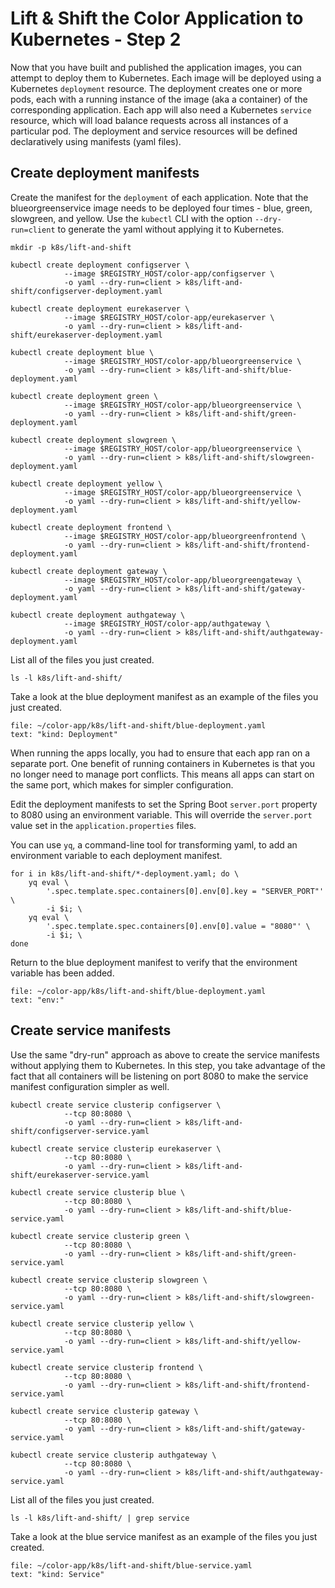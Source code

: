 # Lift & Shift the Color Application to Kubernetes - Step 2

Now that you have built and published the application images, you can attempt to deploy them to Kubernetes.
Each image will be deployed using a Kubernetes `deployment` resource. The deployment creates one or more pods, each with a running instance of the image (aka a container) of the corresponding application.
Each app will also need a Kubernetes `service` resource, which will load balance requests across all instances of a particular pod.
The deployment and service resources will be defined declaratively using manifests (yaml files).

## Create deployment manifests

Create the manifest for the `deployment` of each application.
Note that the blueorgreenservice image needs to be deployed four times - blue, green, slowgreen, and yellow.
Use the `kubectl` CLI with the option `--dry-run=client` to generate the yaml without applying it to Kubernetes. 
```execute-1
mkdir -p k8s/lift-and-shift

kubectl create deployment configserver \
            --image $REGISTRY_HOST/color-app/configserver \
            -o yaml --dry-run=client > k8s/lift-and-shift/configserver-deployment.yaml

kubectl create deployment eurekaserver \
            --image $REGISTRY_HOST/color-app/eurekaserver \
            -o yaml --dry-run=client > k8s/lift-and-shift/eurekaserver-deployment.yaml

kubectl create deployment blue \
            --image $REGISTRY_HOST/color-app/blueorgreenservice \
            -o yaml --dry-run=client > k8s/lift-and-shift/blue-deployment.yaml

kubectl create deployment green \
            --image $REGISTRY_HOST/color-app/blueorgreenservice \
            -o yaml --dry-run=client > k8s/lift-and-shift/green-deployment.yaml

kubectl create deployment slowgreen \
            --image $REGISTRY_HOST/color-app/blueorgreenservice \
            -o yaml --dry-run=client > k8s/lift-and-shift/slowgreen-deployment.yaml

kubectl create deployment yellow \
            --image $REGISTRY_HOST/color-app/blueorgreenservice \
            -o yaml --dry-run=client > k8s/lift-and-shift/yellow-deployment.yaml

kubectl create deployment frontend \
            --image $REGISTRY_HOST/color-app/blueorgreenfrontend \
            -o yaml --dry-run=client > k8s/lift-and-shift/frontend-deployment.yaml

kubectl create deployment gateway \
            --image $REGISTRY_HOST/color-app/blueorgreengateway \
            -o yaml --dry-run=client > k8s/lift-and-shift/gateway-deployment.yaml

kubectl create deployment authgateway \
            --image $REGISTRY_HOST/color-app/authgateway \
            -o yaml --dry-run=client > k8s/lift-and-shift/authgateway-deployment.yaml
```

List all of the files you just created.
```execute-1
ls -l k8s/lift-and-shift/
```

Take a look at the blue deployment manifest as an example of the files you just created.
```editor:select-matching-text
file: ~/color-app/k8s/lift-and-shift/blue-deployment.yaml
text: "kind: Deployment" 
```

When running the apps locally, you had to ensure that each app ran on a separate port.
One benefit of running containers in Kubernetes is that you no longer need to manage port conflicts. 
This means all apps can start on the same port, which makes for simpler configuration.

Edit the deployment manifests to set the Spring Boot `server.port` property to 8080 using an environment variable.
This will override the `server.port` value set in the `application.properties` files.

You can use `yq`, a command-line tool for transforming yaml, to add an environment variable to each deployment manifest.
```execute-1
for i in k8s/lift-and-shift/*-deployment.yaml; do \
    yq eval \
        '.spec.template.spec.containers[0].env[0].key = "SERVER_PORT"' \
        -i $i; \
    yq eval \
        '.spec.template.spec.containers[0].env[0].value = "8080"' \
        -i $i; \
done
```

Return to the blue deployment manifest to verify that the environment variable has been added.
```editor:select-matching-text
file: ~/color-app/k8s/lift-and-shift/blue-deployment.yaml
text: "env:" 
```

## Create service manifests

Use the same "dry-run" approach as above to create the service manifests without applying them to Kubernetes.
In this step, you take advantage of the fact that all containers will be listening on port 8080 to make the service manifest configuration simpler as well.
```execute-1
kubectl create service clusterip configserver \
            --tcp 80:8080 \
            -o yaml --dry-run=client > k8s/lift-and-shift/configserver-service.yaml

kubectl create service clusterip eurekaserver \
            --tcp 80:8080 \
            -o yaml --dry-run=client > k8s/lift-and-shift/eurekaserver-service.yaml

kubectl create service clusterip blue \
            --tcp 80:8080 \
            -o yaml --dry-run=client > k8s/lift-and-shift/blue-service.yaml

kubectl create service clusterip green \
            --tcp 80:8080 \
            -o yaml --dry-run=client > k8s/lift-and-shift/green-service.yaml

kubectl create service clusterip slowgreen \
            --tcp 80:8080 \
            -o yaml --dry-run=client > k8s/lift-and-shift/slowgreen-service.yaml

kubectl create service clusterip yellow \
            --tcp 80:8080 \
            -o yaml --dry-run=client > k8s/lift-and-shift/yellow-service.yaml

kubectl create service clusterip frontend \
            --tcp 80:8080 \
            -o yaml --dry-run=client > k8s/lift-and-shift/frontend-service.yaml

kubectl create service clusterip gateway \
            --tcp 80:8080 \
            -o yaml --dry-run=client > k8s/lift-and-shift/gateway-service.yaml

kubectl create service clusterip authgateway \
            --tcp 80:8080 \
            -o yaml --dry-run=client > k8s/lift-and-shift/authgateway-service.yaml
```

List all of the files you just created.
```execute-1
ls -l k8s/lift-and-shift/ | grep service
```

Take a look at the blue service manifest as an example of the files you just created.
```editor:select-matching-text
file: ~/color-app/k8s/lift-and-shift/blue-service.yaml
text: "kind: Service" 
```
